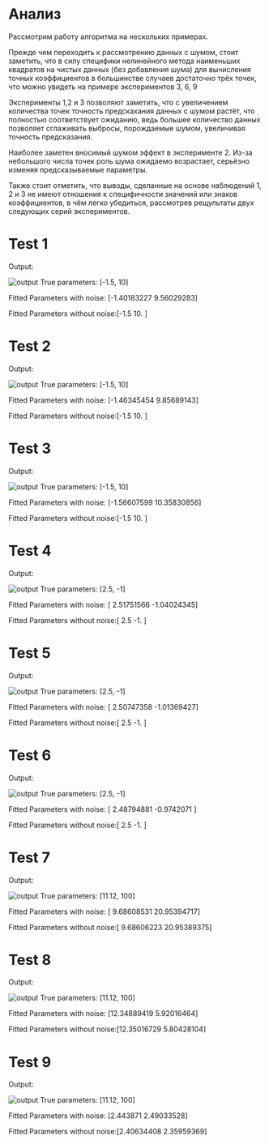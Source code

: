 
# Анализ

Рассмотрим работу алгоритма на нескольких примерах. 

Прежде чем переходить к рассмотрению данных с шумом, стоит заметить, что в силу специфики нелинейного метода наименьших квадратов на чистых данных (без добавления шума) для вычисления точных коэффициентов в большинстве случаев достаточно трёх точек, что можно увидеть на примере экспериментов 3, 6, 9

Эксперименты 1,2 и 3 позволяют заметить, что с увеличением количества точек точность предскахания данных с шумом растёт, что полностью соответствует ожиданию, ведь большее количество данных позволяет сглаживать выбросы, порождаемые шумом, увеличивая точность предсказания.

Наиболее заметен вносимый шумом эффект в эксперименте 2. Из-за небольшого числа точек роль шума ожидаемо возрастает, серьёзно изменяя предсказываемые параметры.

Также стоит отметить, что выводы, сделанные на основе наблюдений 1, 2 и 3 не имеют отношения к специфичности значений или знаков коэффициентов, в чём легко убедиться, рассмотрев рещультаты двух следующих серий экспериментов.



# Test 1
Output:

![output](output1.png)
True parameters: [-1.5, 10]

Fitted Parameters with noise: [-1.40183227  9.56029283]

Fitted Parameters without noise:[-1.5 10. ]

# Test 2
Output:

![output](output2.png)
True parameters: [-1.5, 10]

Fitted Parameters with noise: [-1.46345454  9.85689143]

Fitted Parameters without noise:[-1.5 10. ]

# Test 3
Output:

![output](output3.png)
True parameters: [-1.5, 10]

Fitted Parameters with noise: [-1.56607599 10.35830856]

Fitted Parameters without noise:[-1.5 10. ]

# Test 4
Output:

![output](output4.png)
True parameters: [2.5, -1]

Fitted Parameters with noise: [ 2.51751566 -1.04024345]

Fitted Parameters without noise:[ 2.5 -1. ]

# Test 5
Output:

![output](output5.png)
True parameters: [2.5, -1]

Fitted Parameters with noise: [ 2.50747358 -1.01369427]

Fitted Parameters without noise:[ 2.5 -1. ]

# Test 6
Output:

![output](output6.png)
True parameters: [2.5, -1]

Fitted Parameters with noise: [ 2.48794881 -0.9742071 ]

Fitted Parameters without noise:[ 2.5 -1. ]

# Test 7
Output:

![output](output7.png)
True parameters: [11.12, 100]

Fitted Parameters with noise: [ 9.68608531 20.95394717]

Fitted Parameters without noise:[ 9.68606223 20.95389375]

# Test 8
Output:

![output](output8.png)
True parameters: [11.12, 100]

Fitted Parameters with noise: [12.34889419  5.92016464]

Fitted Parameters without noise:[12.35016729  5.80428104]

# Test 9
Output:

![output](output9.png)
True parameters: [11.12, 100]

Fitted Parameters with noise: [2.443871   2.49033528]

Fitted Parameters without noise:[2.40634408 2.35959369]
